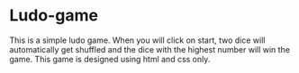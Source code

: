 # Ludo-game

This is a simple ludo game.
When you will click on start, two dice will automatically get shuffled and
the dice with the highest number will win the game.
This game is designed using html and css only.
